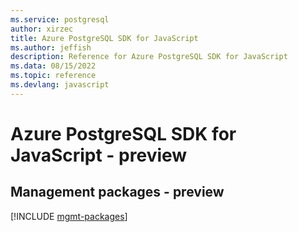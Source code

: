 ```yaml
---
ms.service: postgresql
author: xirzec
title: Azure PostgreSQL SDK for JavaScript
ms.author: jeffish
description: Reference for Azure PostgreSQL SDK for JavaScript
ms.data: 08/15/2022
ms.topic: reference
ms.devlang: javascript
---
```

# Azure PostgreSQL SDK for JavaScript - preview

## Management packages - preview
[!INCLUDE [mgmt-packages](postgresql-mgmt-index.md)]